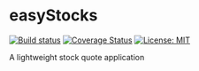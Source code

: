 # easyStocks
[![Build status](https://ci.appveyor.com/api/projects/status/hk5ag3jql86ui181?svg=true)](https://ci.appveyor.com/project/pgenfer/easystocks)
[![Coverage Status](https://coveralls.io/repos/github/pgenfer/easyStocks/badge.svg?branch=master)](https://coveralls.io/github/pgenfer/easyStocks?branch=master)
[![License: MIT](https://img.shields.io/badge/License-MIT-yellow.svg)](https://opensource.org/licenses/MIT)

A lightweight stock quote application
